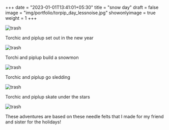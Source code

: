 +++
date = "2023-01-01T13:41:01+05:30"
title = "snow day"
draft = false
image = "img/portfolio/torpip_day_lessnoise.jpg"
showonlyimage = true
weight = 1
+++

![trash](/img/portfolio/torpip_dawn_lessnoise.jpg)

Torchic and piplup set out in the new year

![trash](/img/portfolio/torpip_day_lessnoise.jpg)

Torchi and piplup build a snowmon

![trash](/img/portfolio/torpip_dusk_lessnoise.jpg)

Torchic and piplup go sledding

![trash](/img/portfolio/torpip_night_lessnoise.jpg)

Torchic and piplup skate under the stars

![trash](/img/extra/torpip_ex0.jpg)

These adventures are based on these needle felts that I made for my friend and sister for the holidays!
